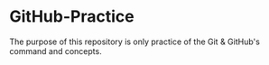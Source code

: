 # GitHub-Practice
The purpose of this repository is only practice of the Git &amp; GitHub's command and concepts.
